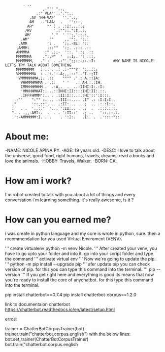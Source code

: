   			. ..
                     ,-"'' "..,
                  ,:" VLA''..'.":,.
               ,AV 'HH-VAF'   ''.'.:,
               AM   --"LAA:  .   '':::,
              AH"      "" ) . .:I:,..:.;
             /HV          '.:""::.":I,.:,
             AM'         '."  ' '';,';;.:,
           .AM"         '"     ,,'":. ':.:
          .AMM         ': .   ':;.-BL: '::
         ,AMMM:        :::""  ':;. .::: .::
         AMMMMA       :" .;;-  '::. '.:; .::
         MMMMMMA     .":,P"  '  ;;I;. ': .::,
         MMMMMMM,   ." :  . .:"'-";;:;.::.:I:        #MY NAME IS NICOLE! LET`S TRY TALK ABOUT SOMETHING
         MMMMMMMM   : .: . .: .:-"""Y' ':..::;
         VMMMMMMMA  : .':.':.A;,,-::"..'I.:;II
          VMMMMMHMA,;. .::    """" .'.: A.::IA:
           VHHMMHMHMA . .::   ' '   .: AH.:.:IH.
           IMMHHHMHHM .  .:A,.  .  ..:IIHI:I:.:I:
           'VMHHHMHAT:. ..::IHHI:II::::IHI:II:.::.
           .IFFFHMMM':.. . .:II:I::..:.:HI'::':I:::.
        .-"'    ":"" :. .. .:III::.... .I" .: :I:I:I:.
       ."       '::,::'. .. .:II:... .. ;  .. .:.:I::,
       :   . .  '..:.'  '... ':II:.. . .;  .  .:::.:::.
       ". . .,,-AMI:.  .  . . ':II::'  .; ..   '::.::.:.
        ':-AMMMMMM:I. . .    . ':I:.   .I:. .  .'::::"::.
    

# About me:
 -NAME: NICOLE APINA PY.
 -AGE: 19 years old.
 -DESC: I love to talk about the universe, good food, right humans, travels, dreams, read a books and love the animals.
 -HOBBY: Travels, Walker.
 -BORN: CA.
 
# How am i work?
  I´m robot created to talk with you about a lot of things and every conversation i´m learning something. it´s really awesome, is it ?
  
# How can you earned me?
  i was create in python language and my core is wrote in python, sure. then a recommendation for you used Virtual Enviroment (VENV).
  
  '''
   create virtualenv python -m venv Nicole.
  '''
  After created your venv, you have to go upto your folder and into it. go into your script folder and type the command
  '''
  activate virtual env
  '''
  Now we´re going to update the pip.
  '''
  python -m pip install --upgrade pip
  '''
  afer update pip you can check version of pip. for this you can type this command into the terminal.
  '''
  pip --version
  '''
  If you get right here and everything is good its means that now you´re ready to install the core of anychatbot.
  for this type this command into the terminal.
  
  pip install chatterbot==0.7.4
  pip install chatterbot-corpus==1.2.0


link to documentaion chatterbot 
https://chatterbot.readthedocs.io/en/latest/setup.html


erros:

trainer = ChatterBotCorpusTrainer(bot)
trainer.train("chatterbot.corpus.english")
with the below lines:
bot.set_trainer(ChatterBotCorpusTrainer)
bot.train("chatterbot.corpus.english
 

